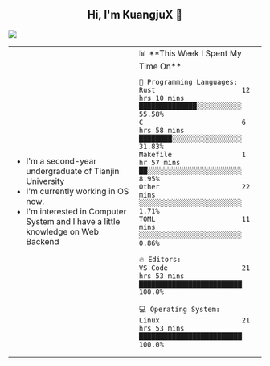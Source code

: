 <h2 align="center"> Hi, I'm KuangjuX 👋 </h2>
<p><img src="https://w.wallhaven.cc/full/nz/wallhaven-nz1e8j.jpg"></p>
<table>
    <tr>
        <td valign="center" width="50%">
            <ul>
                <li>I'm a second-year undergraduate of Tianjin University</li>
                <li>I'm currently working in OS now.</li>
                <li>I'm interested in Computer System and I have a little knowledge on Web Backend</li>
            </ul>
        </td>
       <td valign="top" width="50%">
<!--START_SECTION:waka-->
📊 **This Week I Spent My Time On** 

```text
💬 Programming Languages: 
Rust                     12 hrs 10 mins      ██████████████░░░░░░░░░░░   55.58% 
C                        6 hrs 58 mins       ████████░░░░░░░░░░░░░░░░░   31.83% 
Makefile                 1 hr 57 mins        ██░░░░░░░░░░░░░░░░░░░░░░░   8.95% 
Other                    22 mins             ░░░░░░░░░░░░░░░░░░░░░░░░░   1.71% 
TOML                     11 mins             ░░░░░░░░░░░░░░░░░░░░░░░░░   0.86%

🔥 Editors: 
VS Code                  21 hrs 53 mins      █████████████████████████   100.0%

💻 Operating System: 
Linux                    21 hrs 53 mins      █████████████████████████   100.0%

```


<!--END_SECTION:waka-->
</td></tr>
</table>


